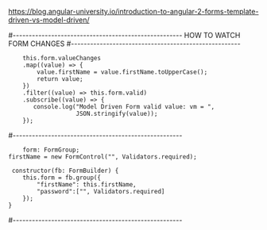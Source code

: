 https://blog.angular-university.io/introduction-to-angular-2-forms-template-driven-vs-model-driven/

#-----------------------------------------------------
		HOW TO WATCH FORM CHANGES
#-----------------------------------------------------

		this.form.valueChanges
        .map((value) => {
            value.firstName = value.firstName.toUpperCase();
            return value;
        })
        .filter((value) => this.form.valid)
        .subscribe((value) => {
           console.log("Model Driven Form valid value: vm = ",
                       JSON.stringify(value));
        });
        
				
#-----------------------------------------------------
				
				
		form: FormGroup;
    firstName = new FormControl("", Validators.required);		
				
	 constructor(fb: FormBuilder) {
        this.form = fb.group({
            "firstName": this.firstName,
            "password":["", Validators.required]
        });
    }
		
#-----------------------------------------------------